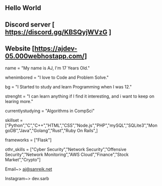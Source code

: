 ## Hello World ##
## Discord server [ https://discord.gg/KBSQyjWVzG ]
## Website [https://ajdev-05.000webhostapp.com/]

name = "My name is AJ, I'm 17 Years Old."

whenimbored = "I love to Code and Problem Solve."

bg = "I Started to study and learn Programming when I was 12."

strenght = "I can learn anything if I find it interesting, and i want to keep on learing more."

currentlystudying = "Algorithms in CompSci"

skillset = ["Python","C","C++","HTML","CSS","Node.js","PHP","mySQL","SQLite3","MongoDB","Java","Golang","Rust","Ruby On Rails",]

frameworks = ["Flask"]

othr_skills = ["Cyber Security","Network Security","Offensive Security","Network Monitoring","AWS Cloud","Finance","Stock Market","Crypto"]

Email~> aj@sanreik.net

Instagram~> dev.sarb



